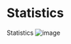 # Statistics
Statistics
![image](https://user-images.githubusercontent.com/121180975/209166034-91a911fa-3289-4c77-b3c2-37377b4b8975.png)
